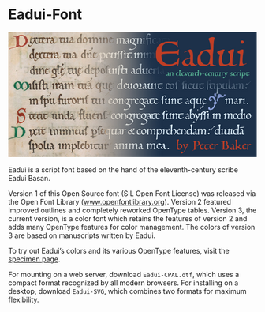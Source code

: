 # Eadui-Font
![Eadui specimen](Eadui_banner.jpg)

Eadui is a script font based on the hand of the eleventh-century scribe Eadui Basan.

Version 1 of this Open Source font (SIL Open Font License) was released via the Open Font Library
(www.openfontlibrary.org). Version 2 featured improved outlines and completely
reworked OpenType tables. Version 3, the current version, is a color font which retains the
features of version 2 and adds many OpenType features for color management. The colors of
version 3 are based on manuscripts written by Eadui.

To try out Eadui’s colors and its various OpenType features, visit the
[specimen page](https://psb1558.github.io/Eadui-Font/).

For mounting on a web server, download `Eadui-CPAL.otf`, which uses a compact format recognized by
all modern browsers. For installing on a desktop, download `Eadui-SVG`, which combines two formats
for maximum flexibility.
